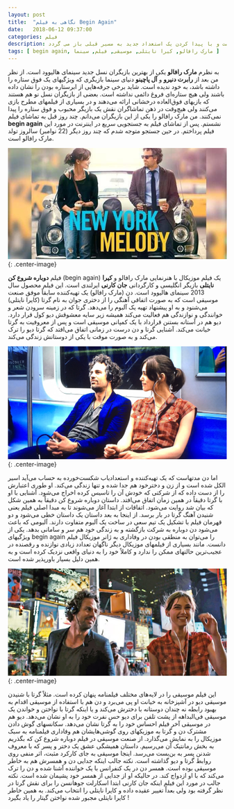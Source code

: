```yaml
---
layout: post
title:  "نگاهی به فیلم Begin Again"
date:   2018-06-12 09:37:00
categories: فیلم
description: این فیلم داستان یک استعدادیاب موسیقی است که مدتهاست به الکل معتاد شده است و با پیدا کردن یک استعداد جدید به مسیر قبلی باز می گردد
tags: [ begin again, مارک رافالو, کیرا نایتلی, موسیقی, فیلم, سینما ]
---
```

به نظرم **مارک رافالو** یکی از بهترین بازیگران نسل جدید سینمای هالیوود است. از نظر من بعد از **رابرت دنیرو** و **آل پاچینو** دنیای سینما بازیگری که ویژگیهای یک فوق ستاره را داشته باشد، به خود ندیده است. شاید برخی جرقه‌هایی از ابرستاره بودن را نشان داده باشند ولی هیچ ستاره‌ای فروغ دائمی نداشته است. بعضی از بازیگران نسل نو هم هستند که بازیهای فوق‌العاده درخشانی ارائه می‌دهند و در بسیاری از فیلمهای مطرح بازی می‌کنند ولی هیچ‌وقت در ذهن تماشاگران نقش یک بازیگر محبوب و فوق ستاره را پیدا نمی‌کنند. من مارک رافالو را یکی از این بازیگران می‌دانم.
 چند روز قبل به تماشای فیلم **begin again** نشستم. پس از تماشای فیلم به جستجویی سریع در اینترنت در مورد این فیلم پرداختم. در حین جستجو متوجه شدم که چند روز دیگر (22 نوامبر) سالروز تولد مارک رافالو  است.

![image](/images/20140805-113932-41972106-1.jpg "نگاهی به فیلم begin again"){: .center-image}


 فیلم **دوباره شروع کن** (begin again) یک فیلم موزیکال با هنرنمایی مارک رافالو و **کیرا نایتلی** بازیگر انگلیسی و کارگردانی **جان کارنی** ایرلندی است. این فیلم محصول سال 2013 سینمای هالیوود است.
دن (مارک رافالو) یک تهیه‌کننده سابقاً موفق صنعت موسیقی است که به صورت اتفاقی آهنگی را از دختری جوان به نام گرتا (کایرا نایتلی) می‌شنود و به او پیشنهاد تهیه یک آلبوم را می‌دهد.
 گرتا که در زمینه سرودن شعر و خوانندگی و نوازندگی هم فعالیت می‌کند همیشه زیر سایه معشوقش دیو کول قرار دارد. دیو هم در آستانه بستنن قرارداد با یک کمپانی موسیقی است و پس از معروفیت به گرتا خیانت می‌کند.
 آشنایی گرتا و دن درست در زمانی اتفاق می‌افتد که گرتا دیو را ترک می‌کند و به صورت موقت با یکی از دوستانش زندگی می‌کند.

![image](/images/beginagain4.jpg "نگاهی به فیلم begin again"){: .center-image}


اما دن مدتهاست که یک تهیه‌کننده و استعدادیاب شکست‌خورده به حساب می‌آید اسیر الکل شده است و از زن و دخترخود هم جدا شده و تنها زندگی می‌کند. او طوری اعتبارش را از دست داده که از شرکتی که خودش آن را تاسیس کرده اخراج می‌شود. آشنایی با او با گرتا دقیقاً در همین زمان اتفاق می‌افتد. داستان دوباره شروع کن دقیقاً به همین شکل که بیان شد روایت می‌شود. اتفاقات از ابتدا آغاز می‌شوند تا به مبدا اصلی فیلم یعنی شنیدن آهنگ گرتا در بار برسد. از اینجا به بعد داستان یک داستان خطی می‌شود و دو قهرمان فیلم با تشکیل یک تیم سعی در ساخت یک آلبوم متفاوت دارند. آلبومی که باعث می‌شود دن دوباره به شرکت بازگشته و به زندگی خود هم سر و سامانی بدهد.
 یکی از ویژگیهای begin again را می‌توان به منطقی بودن در وفاداری به ژانر موزیکال فیلم دانست. مانند بسیاری از فیلمهای موزیکال دیگر ناگهان تعدادد زیادی نوازنده و رقصنده در عجیب‌ترین حالتهای ممکن را ندارد و کاملاً خود را به دنیای واقعی نزدیک کرده است و به همین دلیل بسیار باورپذیر شده است.

![image](/images/cinema-1-140710.jpg "نگاهی به فیلم begin again"){: .center-image}


 این فیلم موسیقی را در لایه‌های مختلف فیلمنامه پنهان کرده است. مثلاً گرتا با شنیدن موسیقی دیو در آشپزخانه به خیانت او پی می‌برد و دن هم با استفاده از موسیقی اقدام به بهبود رابطه نه چندان دوستانه با دخترش می‌کند و یا اینکه گرتا با نواختن و خواندن یک موسیقی فی‌البداهه از پشت تلفن برای دیو حس نفرت خود را به او نشان می‌دهد. دیو هم در موسیقی آخر فیلم احساس خود را به گرتا نشان می‌دهد. سکانسهای گوش دادن مشترک دن و گرتا به موزیکهای روی گوشی‌هایشان هم وفاداری فیلمنامه به سبک موزیکال را به نمایش می‌گذارد.
 از صنعت موسیقی در فیلم دوباره شروع کن که بگذریم به بخش رمانتیک آن می‌رسیم. داستان همیشگی عشق یک دختر و پسر که با معروف شدنن پسر به بن‌بست می‌رسد. اینجا موسیقی به جای کارکرد مثبت، اثر منفی روی روابط گرتا و دیو گذاشته است. نکته جالب اینکه جدایی دن و همسرش هم به خاطر موسیقی بوده است. همسر دن در یک کنفرانس با یک خواننده آشنا شده و دن را ترک می‌کند که با او ازدواج کند. در حالیکه او از جدایی از همسر خود پشیمان شده است.
نکته جالب در مورد این فیلم اینکه جان کارنی ابتدا اسکارلت جوهانسن را برای نقش گرتا در نظر گرفته بود ولی بعداً تغییر عقیده داده و کایرا نایتلی را انتخاب می‌کند. به همین خاطر کایرا نایتلی مجبور شده نواختن گیتار را یاد بگیرد !
